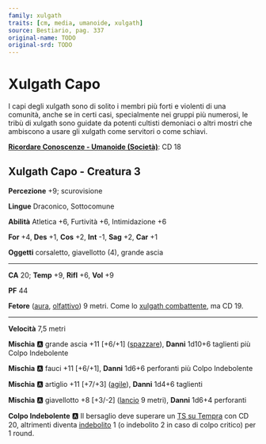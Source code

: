 ```yaml
---
family: xulgath
traits: [cm, media, umanoide, xulgath]
source: Bestiario, pag. 337
original-name: TODO
original-srd: TODO
---
```


# Xulgath Capo

I capi degli xulgath sono di solito i membri più forti e violenti di una comunità, anche se in certi casi, specialmente nei gruppi più numerosi, le tribù di xulgath sono guidate da potenti cultisti demoniaci o altri mostri che ambiscono a usare gli xulgath come servitori o come schiavi.

**[Ricordare Conoscenze - Umanoide (Società)](/azioni/ricordare-conoscenze)**: CD 18

## Xulgath Capo - Creatura 3

**Percezione** +9; scurovisione

**Lingue** Draconico, Sottocomune

**Abilità** Atletica +6, Furtività +6, Intimidazione +6

**For** +4, **Des** +1, **Cos** +2, **Int** -1, **Sag** +2, **Car** +1

**Oggetti** corsaletto, giavellotto (4), grande ascia

***

**CA** 20; **Temp** +9, **Rifl** +6, **Vol** +9

**PF** 44

**Fetore** ([aura](/tratti/aura), [olfattivo](/tratti/olfattivo)) 9 metri. Come lo [xulgath combattente](/creature/xulgath-combattente), ma CD 19.

***

**Velocità** 7,5 metri

**Mischia** :a: grande ascia +11 \[+6/+1] ([spazzare](/tratti/spazzare)), **Danni** 1d10+6 taglienti più Colpo Indebolente

**Mischia** :a: fauci +11 \[+6/+1], **Danni** 1d6+6 perforanti più Colpo Indebolente

**Mischia** :a: artiglio +11 \[+7/+3] ([agile](/tratti/agile)), **Danni** 1d4+6 taglienti

**Mischia** :a: giavellotto +8 \[+3/-2] ([lancio](/tratti/lancio) 9 metri), **Danni** 1d6+4 perforanti

**Colpo Indebolente** :a: Il bersaglio deve superare un [TS su Tempra](/creature/statua-animata) con CD 20, altrimenti diventa [indebolito](/condizioni/indebolito) 1 (o indebolito 2 in caso di colpo critico) per 1 round.
